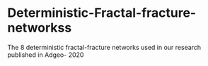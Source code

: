 # Deterministic-Fractal-fracture-networkss
The 8 deterministic fractal-fracture networks used in our research published in Adgeo- 2020
